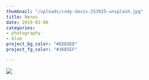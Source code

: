 ```yaml
---
thumbnail: "/uploads/cody-davis-253925-unsplash.jpg"
title: Nenas
date: 2019-02-06
categories:
- photography
- blue
project_bg_color: "#EDEDED"
project_fg_color: "#36B5EF"

---
```

![](/uploads/cody-davis-253925-unsplash.jpg)